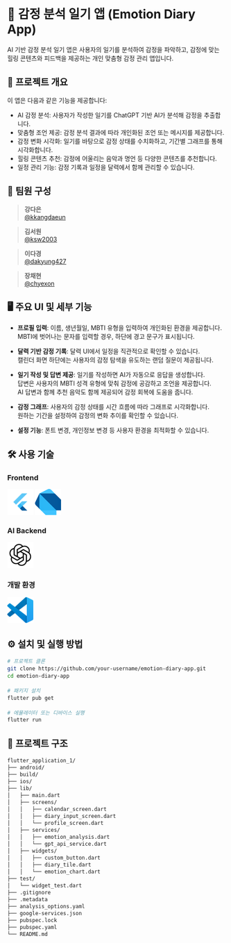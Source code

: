 # 💬 감정 분석 일기 앱 (Emotion Diary App)

AI 기반 감정 분석 일기 앱은 사용자의 일기를 분석하여 감정을 파악하고, 감정에 맞는 힐링 콘텐츠와 피드백을 제공하는 개인 맞춤형 감정 관리 앱입니다.

## 📌 프로젝트 개요

이 앱은 다음과 같은 기능을 제공합니다:

- AI 감정 분석: 사용자가 작성한 일기를 ChatGPT 기반 AI가 분석해 감정을 추출합니다.
- 맞춤형 조언 제공: 감정 분석 결과에 따라 개인화된 조언 또는 메시지를 제공합니다.
- 감정 변화 시각화: 일기를 바탕으로 감정 상태를 수치화하고, 기간별 그래프를 통해 시각화합니다.
- 힐링 콘텐츠 추천: 감정에 어울리는 음악과 명언 등 다양한 콘텐츠를 추천합니다.
- 일정 관리 기능: 감정 기록과 일정을 달력에서 함께 관리할 수 있습니다.

## 👥 팀원 구성

> **강다은**  
>  [@kkangdaeun](https://github.com/kkangdaeun)

> **김서원**  
>  [@ksw2003](https://github.com/ksw2003)

> **이다경**  
>  [@dakyung427](https://github.com/dakyung427)

> **장채현**  
>  [@chyexon](https://github.com/chyexon)


## 🖥 주요 UI 및 세부 기능

- **프로필 입력**: 이름, 생년월일, MBTI 유형을 입력하여 개인화된 환경을 제공합니다.  
  MBTI에 벗어나는 문자를 입력할 경우, 하단에 경고 문구가 표시됩니다.

- **달력 기반 감정 기록**: 달력 UI에서 일정을 직관적으로 확인할 수 있습니다.  
  캘린더 화면 하단에는 사용자의 감정 탐색을 유도하는 랜덤 질문이 제공됩니다.

- **일기 작성 및 답변 제공**: 일기를 작성하면 AI가 자동으로 응답을 생성합니다.  
  답변은 사용자의 MBTI 성격 유형에 맞춰 감정에 공감하고 조언을 제공합니다.  
  AI 답변과 함께 추천 음악도 함께 제공되어 감정 회복에 도움을 줍니다.

- **감정 그래프**: 사용자의 감정 상태를 시간 흐름에 따라 그래프로 시각화합니다.  
  원하는 기간을 설정하여 감정의 변화 추이를 확인할 수 있습니다.

- **설정 기능**: 폰트 변경, 개인정보 변경 등 사용자 환경을 최적화할 수 있습니다.


## 🛠 사용 기술

###  Frontend  
<img src="./flutter.png" width="60"/> <img src="./dart.png" width="60"/>

###  AI Backend  
<img src="./chatgpt.png" width="60"/>

###  개발 환경  

<img src="./vscode.png" width="60"/>

## ⚙ 설치 및 실행 방법

```bash
# 프로젝트 클론
git clone https://github.com/your-username/emotion-diary-app.git
cd emotion-diary-app

# 패키지 설치
flutter pub get

# 에뮬레이터 또는 디바이스 실행
flutter run
```

## 📁 프로젝트 구조

```
flutter_application_1/
├── android/
├── build/
├── ios/
├── lib/
│   ├── main.dart
│   ├── screens/
│   │   ├── calendar_screen.dart
│   │   ├── diary_input_screen.dart
│   │   └── profile_screen.dart
│   ├── services/
│   │   ├── emotion_analysis.dart
│   │   └── gpt_api_service.dart
│   ├── widgets/
│   │   ├── custom_button.dart
│   │   ├── diary_tile.dart
│   │   └── emotion_chart.dart
├── test/
│   └── widget_test.dart
├── .gitignore
├── .metadata
├── analysis_options.yaml
├── google-services.json
├── pubspec.lock
├── pubspec.yaml
└── README.md
```
